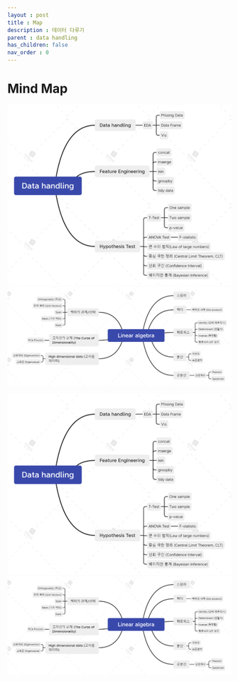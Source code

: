 ```yaml
---
layout : post
title : Map
description : 데이터 다루기
parent : data handling
has_children: false
nav_order : 0
---
```


# Mind Map

![map](../../assets/images/Data_handling2.png)
![map2](../../assets/images/Linear_algebra.png)


[![map](../../assets/images/Data_handling2.png)](../../../assets/images/Data_handling2.png)
[![map2](../../assets/images/Linear_algebra.png)](../../../assets/images/Linear_algebra.png)
